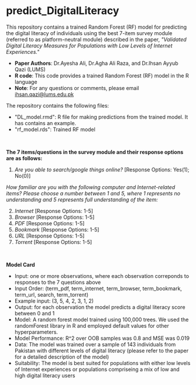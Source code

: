 # predict_DigitalLiteracy
This repository contains a trained Random Forest (RF) model for predicting the digital literacy of individuals using the best 7-item survey module (referred to as platform-neutral module) described in the paper, _"Validated Digital Literacy Measures for Populations with Low Levels of Internet Experiences."_

- __Paper Authors__: Dr.Ayesha Ali, Dr.Agha Ali Raza, and Dr.Ihsan Ayyub Qazi (LUMS)
- __R code__: This code provides a trained Random Forest (RF) model in the R language
- __Note__: For any questions or comments, please email ihsan.qazi@lums.edu.pk

The repository contains the following files:
- "DL_model.rmd": R file for making predictions from the trained model. It has contains an example.
- "rf_model.rds": Trained RF model
<br>

__The 7 items/questions in the survey module and their response options are as follows:__
 1. _Are you able to search/google things online?_ [Response Options: Yes(1); No(0)]
    
 _How familiar are you with the following computer and Internet-related items? Please choose a number
   between 1 and 5, where 1 represents no understanding and 5 represents full understanding of the item:_
 
 2. _Internet_ [Response Options: 1-5]
 3. _Browser_ [Response Options: 1-5]
 4. _PDF_ [Response Options: 1-5]
 5. _Bookmark_ [Response Options: 1-5]
 6. _URL_ [Response Options: 1-5]
 7. _Torrent_ [Response Options: 1-5]
<br>

__Model Card__
- Input: one or more observations, where each observation correponds to responses to the 7 questions above
- Input Order: (term_pdf, term_internet, term_browser, term_bookmark, term_url, search, term_torrent)
- Example input: (3, 5, 4, 2, 3, 1, 2)
- Output: for each observation the model predicts a digital literacy score between 0 and 1
- Model: A random forest model trained using 100,000 trees. We used the randomForest library in R and employed default values for other hyperparameters.
- Model Performance: R^2 over OOB samples was 0.8 and MSE was 0.019
- Data: The model was trained over a sample of 143 individuals from Pakistan with different levels of digital literacy (please refer to the paper for a detailed description of the model)
- Suitability: The model is best suited for populations with either low levels of Internet experiences or populations compriseing a mix of low and high digital literacy users
